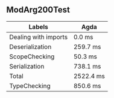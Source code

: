 
## ModArg200Test

Labels|Agda
---|---
Dealing with imports|0.0 ms
Deserialization|259.7 ms
ScopeChecking|50.3 ms
Serialization|738.1 ms
Total|2522.4 ms
TypeChecking|850.6 ms


